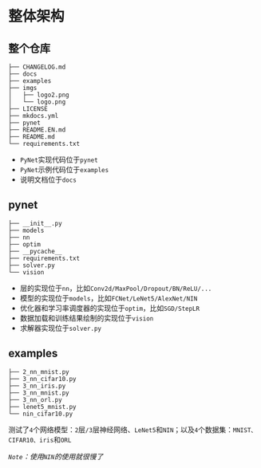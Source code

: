 
# 整体架构

## 整个仓库

```
├── CHANGELOG.md
├── docs
├── examples
├── imgs
│   ├── logo2.png
│   └── logo.png
├── LICENSE
├── mkdocs.yml
├── pynet
├── README.EN.md
├── README.md
└── requirements.txt
```

* `PyNet`实现代码位于`pynet`
* `PyNet`示例代码位于`examples`
* 说明文档位于`docs`

## pynet

```
├── __init__.py
├── models
├── nn
├── optim
├── __pycache__
├── requirements.txt
├── solver.py
└── vision
```

* 层的实现位于`nn`，比如`Conv2d/MaxPool/Dropout/BN/ReLU/...`
* 模型的实现位于`models`，比如`FCNet/LeNet5/AlexNet/NIN`
* 优化器和学习率调度器的实现位于`optim`，比如`SGD/StepLR`
* 数据加载和训练结果绘制的实现位于`vision`
* 求解器实现位于`solver.py`

## examples

```
├── 2_nn_mnist.py
├── 3_nn_cifar10.py
├── 3_nn_iris.py
├── 3_nn_mnist.py
├── 3_nn_orl.py
├── lenet5_mnist.py
└── nin_cifar10.py
```

测试了`4`个网络模型：`2`层`/3`层神经网络、`LeNet5`和`NIN`；以及`4`个数据集：`MNIST、CIFAR10、iris`和`ORL`

*`Note`：使用`NIN`的使用就很慢了*